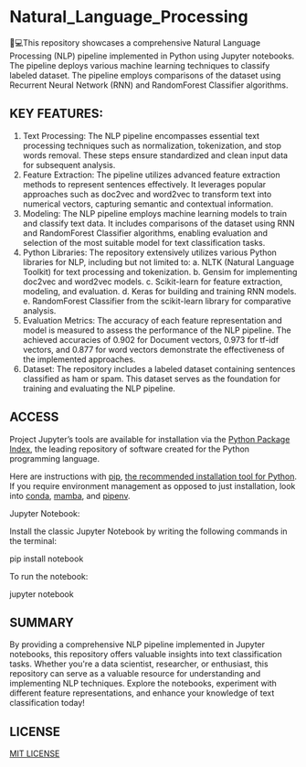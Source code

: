 # Natural_Language_Processing
🤖💻This repository showcases a comprehensive Natural Language Processing (NLP) pipeline implemented in Python using Jupyter notebooks. The pipeline deploys various machine learning techniques to classify labeled dataset. The pipeline employs comparisons of the dataset using Recurrent Neural Network (RNN) and RandomForest Classifier algorithms.

## KEY FEATURES:

1. Text Processing: The NLP pipeline encompasses essential text processing techniques such as normalization, tokenization, and stop words removal. These steps ensure standardized and clean input data for subsequent analysis.
2. Feature Extraction: The pipeline utilizes advanced feature extraction methods to represent sentences effectively. It leverages popular approaches such as doc2vec and word2vec to transform text into numerical vectors, capturing semantic and contextual information.
3. Modeling: The NLP pipeline employs machine learning models to train and classify text data. It includes comparisons of the dataset using RNN and RandomForest Classifier algorithms, enabling evaluation and selection of the most suitable model for text classification tasks.
4. Python Libraries: The repository extensively utilizes various Python libraries for NLP, including but not limited to:
a. NLTK (Natural Language Toolkit) for text processing and tokenization.
b. Gensim for implementing doc2vec and word2vec models.
c. Scikit-learn for feature extraction, modeling, and evaluation.
d. Keras for building and training RNN models.
e. RandomForest Classifier from the scikit-learn library for comparative analysis.
5. Evaluation Metrics: The accuracy of each feature representation and model is measured to assess the performance of the NLP pipeline. The achieved accuracies of 0.902 for Document vectors, 0.973 for tf-idf vectors, and 0.877 for word vectors demonstrate the effectiveness of the implemented approaches.
6. Dataset: The repository includes a labeled dataset containing sentences classified as ham or spam. This dataset serves as the foundation for training and evaluating the NLP pipeline.

## ACCESS

Project Jupyter’s tools are available for installation via the [Python Package Index](https://pypi.org/), the leading repository of software created for the Python programming language.

Here are instructions with [pip](https://pip.pypa.io/en/stable/), [the recommended installation tool for Python](https://packaging.python.org/en/latest/guides/tool-recommendations/#installation-tool-recommendations). If you require environment management as opposed to just installation, look into [conda](https://docs.conda.io/en/latest/), [mamba](https://mamba.readthedocs.io/en/latest/), and [pipenv](https://pipenv.pypa.io/en/latest/).

Jupyter Notebook:

Install the classic Jupyter Notebook by writing the following commands in the terminal:

pip install notebook

To run the notebook:

jupyter notebook


## SUMMARY

By providing a comprehensive NLP pipeline implemented in Jupyter notebooks, this repository offers valuable insights into text classification tasks. Whether you're a data scientist, researcher, or enthusiast, this repository can serve as a valuable resource for understanding and implementing NLP techniques. Explore the notebooks, experiment with different feature representations, and enhance your knowledge of text classification today!

## LICENSE

[MIT LICENSE](LICENSE)

